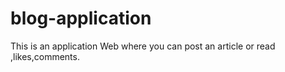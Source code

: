 # blog-application
This is an application Web where you can post an article or read ,likes,comments.
